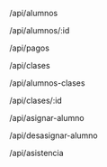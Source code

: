 /api/alumnos

/api/alumnos/:id

/api/pagos

/api/clases

/api/alumnos-clases

/api/clases/:id

/api/asignar-alumno

/api/desasignar-alumno

/api/asistencia